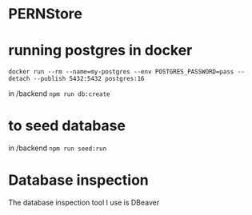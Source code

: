 # PERNStore

# running postgres in docker

`docker run --rm --name=my-postgres --env POSTGRES_PASSWORD=pass --detach --publish 5432:5432 postgres:16`

in /backend `npm run db:create`

# to seed database

in /backend `npm run seed:run`

# Database inspection

The database inspection tool I use is DBeaver